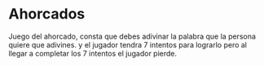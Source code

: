 # Ahorcados
Juego del ahorcado, consta que debes adivinar la palabra que la persona quiere que adivines. y el jugador tendra 7 intentos para lograrlo pero al llegar a completar los 7 intentos el jugador pierde.
